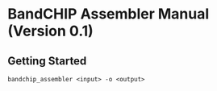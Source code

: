 # BandCHIP Assembler Manual (Version 0.1)

## Getting Started
```
bandchip_assembler <input> -o <output>
```
